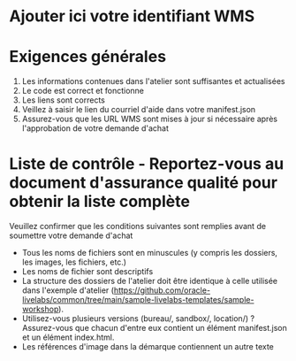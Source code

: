# Ajouter ici votre identifiant WMS

# Exigences générales

1.  Les informations contenues dans l'atelier sont suffisantes et actualisées
2.  Le code est correct et fonctionne
3.  Les liens sont corrects
4.  Veillez à saisir le lien du courriel d'aide dans votre manifest.json
5.  Assurez-vous que les URL WMS sont mises à jour si nécessaire après l'approbation de votre demande d'achat

# Liste de contrôle - Reportez-vous au document d'assurance qualité pour obtenir la liste complète

Veuillez confirmer que les conditions suivantes sont remplies avant de soumettre votre demande d'achat

*    Tous les noms de fichiers sont en minuscules (y compris les dossiers, les images, les fichiers, etc.)
*    Les noms de fichier sont descriptifs
*    La structure des dossiers de l'atelier doit être identique à celle utilisée dans l'exemple d'atelier (https://github.com/oracle-livelabs/common/tree/main/sample-livelabs-templates/sample-workshop).
*    Utilisez-vous plusieurs versions (bureau/, sandbox/, location/) ? Assurez-vous que chacun d'entre eux contient un élément manifest.json et un élément index.html.
*    Les références d'image dans la démarque contiennent un autre texte